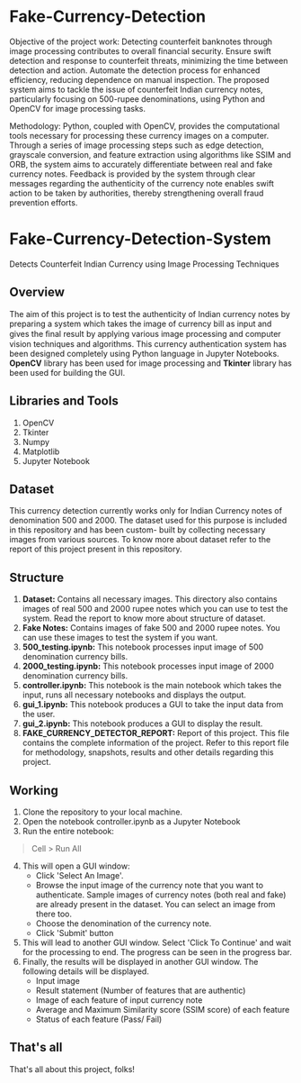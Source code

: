 # Fake-Currency-Detection
Objective of the project work: Detecting counterfeit banknotes through image processing contributes to overall financial security. Ensure swift detection and response to counterfeit threats, minimizing the time between detection and action. Automate the detection process for enhanced efficiency, reducing dependence on manual inspection. The proposed system aims to tackle the issue of counterfeit Indian currency notes, particularly focusing on 500-rupee denominations, using Python and OpenCV for image processing tasks.

Methodology: Python, coupled with OpenCV, provides the computational tools necessary for processing these currency images on a computer. Through a series of image processing steps such as edge detection, grayscale conversion, and feature extraction using algorithms like SSIM and ORB, the system aims to accurately differentiate between real and fake currency notes. Feedback is provided by the system through clear messages regarding the authenticity of the currency note enables swift action to be taken by authorities, thereby strengthening overall fraud prevention efforts.
# Fake-Currency-Detection-System

Detects Counterfeit Indian Currency using Image Processing Techniques

## 	Overview
The aim of this project is to test the authenticity of Indian currency notes by preparing a system which takes the image of currency bill as input and gives the ﬁnal result by applying various image processing and computer vision techniques and algorithms. 
This currency authentication system has been designed completely using Python language in Jupyter Notebooks. **OpenCV** library has been used for image processing and **Tkinter** library has been used for building the GUI. 

## Libraries and Tools
1. OpenCV
2. Tkinter
3. Numpy
4. Matplotlib
5. Jupyter Notebook

## Dataset
This currency detection currently works only for Indian Currency notes of denomination 500 and 2000. The dataset used for this purpose is included in this repository and has been custom- built by collecting necessary images from various sources. To know more about dataset refer to the report of this project present in this repository. 

## Structure
1. **Dataset:** Contains all necessary images. This directory also contains images of real 500 and 2000 rupee notes which you can use to test the system. Read the report to know more about structure of dataset.
2. **Fake Notes:** Contains images of fake 500 and 2000 rupee notes. You can use these images to test the system if you want.
3. **500_testing.ipynb:** This notebook processes input image of 500 denomination currency bills.
4. **2000_testing.ipynb:** This notebook processes input image of 2000 denomination currency bills.
5. **controller.ipynb:** This notebook is the main notebook which takes the input, runs all necessary notebooks and displays the output.
6. **gui_1.ipynb:** This notebook produces a GUI to take the input data from the user.
7. **gui_2.ipynb:** This notebook produces a GUI to display the result.
8. **FAKE_CURRENCY_DETECTOR_REPORT:** Report of this project. This file contains the complete information of the project. Refer to this report file for methodology, snapshots, results and other details regarding this project.

## Working

1. Clone the repository to your local machine.
2. Open the notebook controller.ipynb as a Jupyter Notebook
3. Run the entire notebook:
> Cell > Run All
4. This will open a GUI window:
	- Click 'Select An Image'. 
	- Browse the input image of the currency note that you want to authenticate. Sample images of currency notes (both real and fake) are already present in the dataset. You can select an image from there too. 
	- Choose the denomination of the currency note.
	- Click 'Submit' button
5. This will lead to another GUI window. Select 'Click To Continue' and wait for the processing to end. The progress can be seen in the progress bar.
6. Finally, the results will be displayed in another GUI window. The following details will be displayed.
	- Input image
	- Result statement (Number of features that are authentic)
	- Image of each feature of input currency note
	- Average and Maximum Similarity score (SSIM score) of each feature
	- Status of each feature (Pass/ Fail)

## That's all
That's all about this project, folks!

